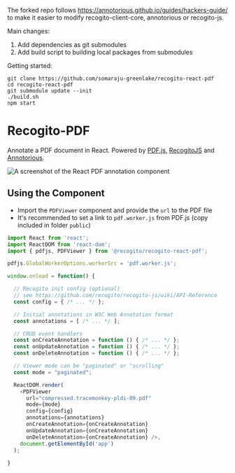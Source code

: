 The forked repo follows https://annotorious.github.io/guides/hackers-guide/ to make it easier to modify recogito-client-core, annotorious or recogito-js. 

Main changes:
1. Add dependencies as git submodules
2. Add build script to building local packages from submodules

Getting started:
```
git clone https://github.com/somaraju-greenlake/recogito-react-pdf
cd recogito-react-pdf
git submodule update --init
./build.sh
npm start
```

# Recogito-PDF

Annotate a PDF document in React. Powered by [PDF.js](https://mozilla.github.io/pdf.js/),
[RecogitoJS](https://github.com/recogito/recogito-js) and [Annotorious](https://github.com/recogito/annotorious).

![A screenshot of the React PDF annotation component](https://github.com/recogito/recogito-pdf/raw/main/sceenshot.png)

## Using the Component

- Import the `PDFViewer` component and provide the `url` to the PDF file
- It's recommended to set a link to `pdf.worker.js` from PDF.js (copy included in folder `public`)

```js
import React from 'react';
import ReactDOM from 'react-dom';
import { pdfjs, PDFViewer } from '@recogito/recogito-react-pdf';

pdfjs.GlobalWorkerOptions.workerSrc = 'pdf.worker.js';

window.onload = function() {

  // Recogito init config (optional)
  // see https://github.com/recogito/recogito-js/wiki/API-Reference
  const config = { /* ... */ };

  // Initial annotations in W3C Web Annotation format
  const annotations = [ /* ... */ ];

  // CRUD event handlers
  const onCreateAnnotation = function () { /* ... */ };
  const onUpdateAnnotation = function () { /* ... */ };
  const onDeleteAnnotation = function () { /* ... */ };

  // Viewer mode can be "paginated" or "scrolling"
  const mode = "paginated"; 

  ReactDOM.render(
    <PDFViewer
      url="compressed.tracemonkey-pldi-09.pdf" 
      mode={mode}
      config={config} 
      annotations={annotations} 
      onCreateAnnotation={onCreateAnnotation} 
      onUpdateAnnotation={onCreateAnnotation} 
      onDeleteAnnotation={onCreateAnnotation} />,
    document.getElementById('app')
  );
    
}
```
